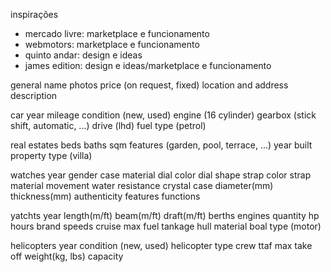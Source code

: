 inspirações
- mercado livre: marketplace e funcionamento
- webmotors: marketplace e funcionamento
- quinto andar: design e ideas
- james edition: design e ideas/marketplace e funcionamento


general
 name
 photos
 price (on request, fixed)
 location and address
 description

car
 year
 mileage
 condition (new, used)
 engine (16 cylinder)
 gearbox (stick shift, automatic, ...)
 drive (lhd)
 fuel type (petrol)

real estates
 beds
 baths
 sqm
 features (garden, pool, terrace, ...)
 year built
 property type (villa)

watches
 year
 gender
 case material
 dial color
 dial shape
 strap color
 strap material
 movement
 water resistance
 crystal
 case diameter(mm)
 thickness(mm)
 authenticity
 features
 functions

yatchts
 year
 length(m/ft)
 beam(m/ft)
 draft(m/ft)
 berths
 engines
  quantity
  hp
  hours
  brand
 speeds
  cruise
  max
 fuel tankage
 hull material
 boal type (motor)

helicopters
 year
 condition (new, used)
 helicopter type
 crew
 ttaf
 max take off weight(kg, lbs)
 capacity
